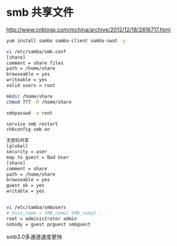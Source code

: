 smb 共享文件
==========

http://www.cnblogs.com/mchina/archive/2012/12/18/2816717.html

```sh
yum install samba samba-client samba-swat -y

vi /etc/samba/smb.conf
[share]
comment = share files
path = /home/share
browseable = yes
writeable = yes
valid users = root

mkdir /home/share
chmod 777 -R /home/share

smbpasswd -a root

service smb restart
chkconfig smb on

无密码共享
[global]
security = user
map to guest = Bad User
[share]
comment = share
path = /home/share
browseable = yes
guest ok = yes
writable = yes


vi /etc/samba/smbusers
# Unix_name = SMB_name1 SMB_name2 ...
root = administrator admin
nobody = guest pcguest smbguest
```

smb3.0多通道速度更快









